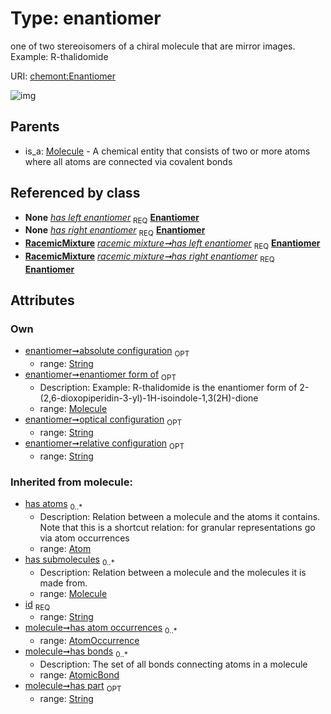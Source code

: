 
# Type: enantiomer


one of two stereoisomers of a chiral molecule that are mirror images. Example: R-thalidomide

URI: [chemont:Enantiomer](https://w3id.org/chemont/Enantiomer)


![img](http://yuml.me/diagram/nofunky;dir:TB/class/[RacemicMixture],[Molecule],[Molecule]<enantiomer%20form%20of%200..1-%20[Enantiomer&#124;relative_configuration:string%20%3F;optical_configuration:string%20%3F;absolute_configuration:string%20%3F;has_part(i):string%20%3F;id(i):string],[RacemicMixture]-%20has%20left%20enantiomer%201..1>[Enantiomer],[RacemicMixture]-%20has%20right%20enantiomer%201..1>[Enantiomer],[Molecule]^-[Enantiomer],[AtomicBond],[AtomOccurrence],[Atom])

## Parents

 *  is_a: [Molecule](Molecule.md) - A chemical entity that consists of two or more atoms where all atoms are connected via covalent bonds

## Referenced by class

 *  **None** *[has left enantiomer](has_left_enantiomer.md)*  <sub>REQ</sub>  **[Enantiomer](Enantiomer.md)**
 *  **None** *[has right enantiomer](has_right_enantiomer.md)*  <sub>REQ</sub>  **[Enantiomer](Enantiomer.md)**
 *  **[RacemicMixture](RacemicMixture.md)** *[racemic mixture➞has left enantiomer](racemic_mixture_has_left_enantiomer.md)*  <sub>REQ</sub>  **[Enantiomer](Enantiomer.md)**
 *  **[RacemicMixture](RacemicMixture.md)** *[racemic mixture➞has right enantiomer](racemic_mixture_has_right_enantiomer.md)*  <sub>REQ</sub>  **[Enantiomer](Enantiomer.md)**

## Attributes


### Own

 * [enantiomer➞absolute configuration](enantiomer_absolute_configuration.md)  <sub>OPT</sub>
    * range: [String](types/String.md)
 * [enantiomer➞enantiomer form of](enantiomer_enantiomer_form_of.md)  <sub>OPT</sub>
    * Description: Example:  R-thalidomide is the enantiomer form of 2-(2,6-dioxopiperidin-3-yl)-1H-isoindole-1,3(2H)-dione
    * range: [Molecule](Molecule.md)
 * [enantiomer➞optical configuration](enantiomer_optical_configuration.md)  <sub>OPT</sub>
    * range: [String](types/String.md)
 * [enantiomer➞relative configuration](enantiomer_relative_configuration.md)  <sub>OPT</sub>
    * range: [String](types/String.md)

### Inherited from molecule:

 * [has atoms](has_atoms.md)  <sub>0..*</sub>
    * Description: Relation between a molecule and the atoms it contains. Note that this is a shortcut relation: for granular representations go via atom occurrences
    * range: [Atom](Atom.md)
 * [has submolecules](has_submolecules.md)  <sub>0..*</sub>
    * Description: Relation between a molecule and the molecules it is made from.
    * range: [Molecule](Molecule.md)
 * [id](id.md)  <sub>REQ</sub>
    * range: [String](types/String.md)
 * [molecule➞has atom occurrences](molecule_has_atom_occurrences.md)  <sub>0..*</sub>
    * range: [AtomOccurrence](AtomOccurrence.md)
 * [molecule➞has bonds](molecule_has_bonds.md)  <sub>0..*</sub>
    * Description: The set of all bonds connecting atoms in a molecule
    * range: [AtomicBond](AtomicBond.md)
 * [molecule➞has part](molecule_has_part.md)  <sub>OPT</sub>
    * range: [String](types/String.md)
